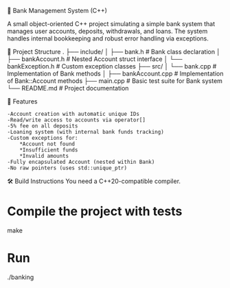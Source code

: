 🏦 Bank Management System (C++)

A small object-oriented C++ project simulating a simple bank system that manages user accounts, deposits, withdrawals, and loans. The system handles internal bookkeeping and robust error handling via exceptions.

📁 Project Structure
.
├── include/
│   ├── bank.h            # Bank class declaration
│   ├── bankAccount.h     # Nested Account struct interface
│   └── bankException.h   # Custom exception classes
├── src/
│   └── bank.cpp          # Implementation of Bank methods
│   ├── bankAccount.cpp   # Implementation of Bank::Account methods
├── main.cpp              # Basic test suite for Bank system
└── README.md             # Project documentation

🚀 Features

    -Account creation with automatic unique IDs
    -Read/write access to accounts via operator[]
    -5% fee on all deposits
    -Loaning system (with internal bank funds tracking)
    -Custom exceptions for:
        *Account not found
        *Insufficient funds
        *Invalid amounts
    -Fully encapsulated Account (nested within Bank)
    -No raw pointers (uses std::unique_ptr)

🛠️ Build Instructions
You need a C++20-compatible compiler.
# Compile the project with tests
make

# Run
./banking
